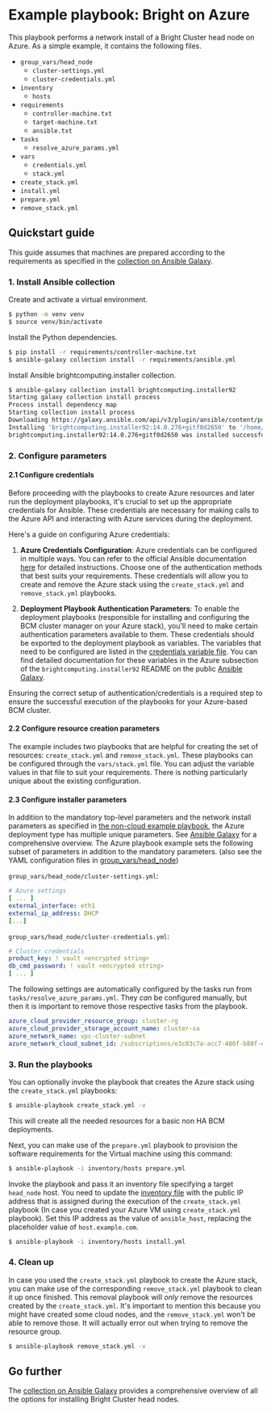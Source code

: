 # Example playbook: Bright on Azure

This playbook performs a network install of a Bright Cluster head node on Azure. As a simple example, it contains the following files.

- `group_vars/head_node`
    - `cluster-settings.yml`
    - `cluster-credentials.yml`
- `inventory`
    - `hosts`
- `requirements`
  - `controller-machine.txt`
  - `target-machine.txt`
  - `ansible.txt`
- `tasks`
  - `resolve_azure_params.yml`
- `vars`
    - `credentials.yml`
    - `stack.yml`
- `create_stack.yml`
- `install.yml`
- `prepare.yml`
- `remove_stack.yml`

## Quickstart guide

This guide assumes that machines are prepared according to the requirements as specified in the [collection on Ansible Galaxy](https://galaxy.ansible.com/ui/repo/published/brightcomputing/installer92).

### 1. Install Ansible collection

Create and activate a virtual environment.

```sh
$ python -m venv venv
$ source venv/bin/activate
```

Install the Python dependencies.

```sh
$ pip install -r requirements/controller-machine.txt
$ ansible-galaxy collection install -r requirements/ansible.yml
```

Install Ansible brightcomputing.installer collection.

```sh
$ ansible-galaxy collection install brightcomputing.installer92
Starting galaxy collection install process
Process install dependency map
Starting collection install process
Downloading https://galaxy.ansible.com/api/v3/plugin/ansible/content/published/collections/artifacts/brightcomputing-installer92-14.0.276+gitf0d2650.tar.gz to /home/med/.ansible/tmp/ansible-local-368039xkpcf86/tmprzvnyk32/brightcomputing-installer92-14.0.276+gitf0d2650-_nub6k31
Installing 'brightcomputing.installer92:14.0.276+gitf0d2650' to '/home/med/.ansible/collections/ansible_collections/brightcomputing/installer92'
brightcomputing.installer92:14.0.276+gitf0d2650 was installed successfully
```

### 2. Configure parameters

#### 2.1 Configure credentials
Before proceeding with the playbooks to create Azure resources and later run the deployment playbooks, it's crucial to set up the appropriate credentials for Ansible. These credentials are necessary for making calls to the Azure API and interacting with Azure services during the deployment.

Here's a guide on configuring Azure credentials:

1. **Azure Credentials Configuration**: Azure credentials can be configured in multiple ways. You can refer to the official Ansible documentation [here](https://docs.ansible.com/ansible/latest/scenario_guides/guide_azure.html#authenticating-with-azure) for detailed instructions. Choose one of the authentication methods that best suits your requirements. These credentials will allow you to create and remove the Azure stack using the `create_stack.yml` and `remove_stack.yml` playbooks.

2. **Deployment Playbook Authentication Parameters**: To enable the deployment playbooks (responsible for installing and configuring the BCM cluster manager on your Azure stack), you'll need to make certain authentication parameters available to them. These credentials should be exported to the deployment playbook as variables.
The variables that need to be configured are listed in the [credentials variable file](./vars/credentials.yml). You can find detailed documentation for these variables in the Azure subsection of the `brightcomputing.installer92` README on the public [Ansible Galaxy](https://galaxy.ansible.com/ui/repo/published/brightcomputing/installer92/docs/).

Ensuring the correct setup of authentication/credentials is a required step to ensure the successful execution of the playbooks for your Azure-based BCM cluster.

#### 2.2 Configure resource creation parameters
The example includes two playbooks that are helpful for creating the set of resources: `create_stack.yml` and `remove_stack.yml`. These playbooks can be configured through the `vars/stack.yml` file. You can adjust the variable values in that file to suit your requirements. There is nothing particularly unique about the existing configuration.

#### 2.3 Configure installer parameters
In addition to the mandatory top-level parameters and the network install parameters as specified in [the non-cloud example playbook](../non-cloud/), the Azure deployment type has multiple unique parameters. See [Ansible Galaxy](https://galaxy.ansible.com/ui/repo/published/brightcomputing/installer92/docs/) for a comprehensive overview. The Azure playbook example sets the following subset of parameters in addition to the mandatory parameters. (also see the YAML configuration files in [group_vars/head_node](group_vars/head_node/))

`group_vars/head_node/cluster-settings.yml`:
```yaml
# Azure settings
[ ... ]
external_interface: eth1
external_ip_address: DHCP
[...]
```

`group_vars/head_node/cluster-credentials.yml`:
```yaml
# Cluster credentials
product_key: ! vault <encrypted string>
db_cmd_password: ! vault <encrypted string>
[ ... ]
```

The following settings are automatically configured by the tasks run from `tasks/resolve_azure_params.yml`. They *can* be configured manually, but then it is important to remove those respective tasks from the playbook.

```yaml
azure_cloud_provider_resource_group: cluster-rg
azure_cloud_provider_storage_account_name: cluster-sa
azure_network_name: vpc-cluster-subnet
azure_network_cloud_subnet_id: /subscriptions/e3c03c7a-acc7-480f-b88f-e63505793fc7/resourceGroups/cluster-rg/providers/Microsoft.Network/virtualNetworks/vpc-cluster/subnets/vpc-cluster-subnet
```

### 3. Run the playbooks

You can optionally invoke the playbook that creates the Azure stack using the `create_stack.yml` playbooks:

```sh
$ ansible-playbook create_stack.yml -v
```
This will create all the needed resources for a basic non HA BCM deployments.

Next, you can make use of the `prepare.yml` playbook to provision the software requirements for the Virtual machine using this command:

```sh
$ ansible-playbook -i inventory/hosts prepare.yml
```

Invoke the playbook and pass it an inventory file specifying a target `head_node` host. You need to update the [inventory file](./inventory/hosts) with the public IP address that is assigned during the execution of the `create_stack.yml` playbook (In case you created your Azure VM using `create_stack.yml` playbook). Set this IP address as the value of `ansible_host`, replacing the placeholder value of `host.example.com`.

```sh
$ ansible-playbook -i inventory/hosts install.yml
```

### 4. Clean up
In case you used the `create_stack.yml` playbook to create the Azure stack, you can make use of the corresponding `remove_stack.yml` playbook to clean it up once finished. This removal playbook will *only* remove the resources created by the `create_stack.yml`. It's important to mention this because you might have created some cloud nodes, and the `remove_stack.yml` won't be able to remove those. It will actually error out when trying to remove the resource group.

```sh
$ ansible-playbook remove_stack.yml -v
```

## Go further

The [collection on Ansible Galaxy](https://galaxy.ansible.com/ui/repo/published/brightcomputing/installer92/docs) provides a comprehensive overview of all the options for installing Bright Cluster head nodes.
